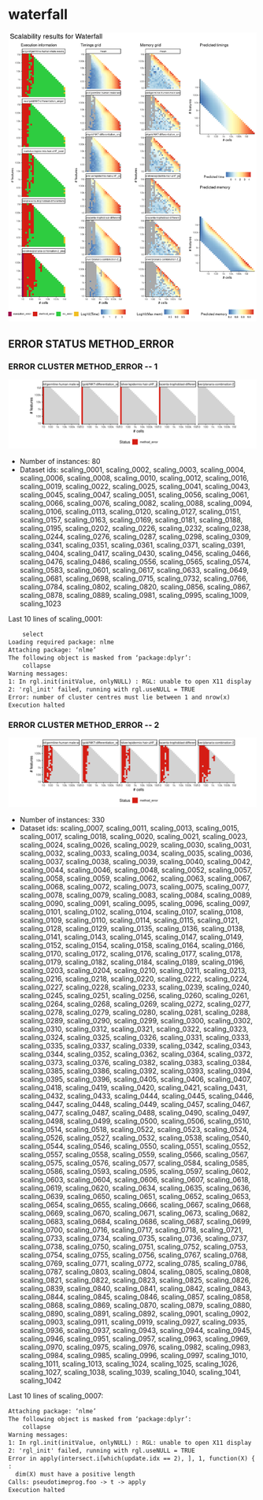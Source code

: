 # waterfall
![Overview](waterfall.png)

## ERROR STATUS METHOD_ERROR

### ERROR CLUSTER METHOD_ERROR -- 1
![Cluster plot](error_class_plots/waterfall_method_error_1.png)

 * Number of instances: 80
 * Dataset ids: scaling_0001, scaling_0002, scaling_0003, scaling_0004, scaling_0006, scaling_0008, scaling_0010, scaling_0012, scaling_0016, scaling_0019, scaling_0022, scaling_0025, scaling_0041, scaling_0043, scaling_0045, scaling_0047, scaling_0051, scaling_0056, scaling_0061, scaling_0066, scaling_0076, scaling_0082, scaling_0088, scaling_0094, scaling_0106, scaling_0113, scaling_0120, scaling_0127, scaling_0151, scaling_0157, scaling_0163, scaling_0169, scaling_0181, scaling_0188, scaling_0195, scaling_0202, scaling_0226, scaling_0232, scaling_0238, scaling_0244, scaling_0276, scaling_0287, scaling_0298, scaling_0309, scaling_0341, scaling_0351, scaling_0361, scaling_0371, scaling_0391, scaling_0404, scaling_0417, scaling_0430, scaling_0456, scaling_0466, scaling_0476, scaling_0486, scaling_0556, scaling_0565, scaling_0574, scaling_0583, scaling_0601, scaling_0617, scaling_0633, scaling_0649, scaling_0681, scaling_0698, scaling_0715, scaling_0732, scaling_0766, scaling_0784, scaling_0802, scaling_0820, scaling_0856, scaling_0867, scaling_0878, scaling_0889, scaling_0981, scaling_0995, scaling_1009, scaling_1023

Last 10 lines of scaling_0001:
```
    select
Loading required package: nlme
Attaching package: ‘nlme’
The following object is masked from ‘package:dplyr’:
    collapse
Warning messages:
1: In rgl.init(initValue, onlyNULL) : RGL: unable to open X11 display
2: 'rgl_init' failed, running with rgl.useNULL = TRUE 
Error: number of cluster centres must lie between 1 and nrow(x)
Execution halted
```

### ERROR CLUSTER METHOD_ERROR -- 2
![Cluster plot](error_class_plots/waterfall_method_error_2.png)

 * Number of instances: 330
 * Dataset ids: scaling_0007, scaling_0011, scaling_0013, scaling_0015, scaling_0017, scaling_0018, scaling_0020, scaling_0021, scaling_0023, scaling_0024, scaling_0026, scaling_0029, scaling_0030, scaling_0031, scaling_0032, scaling_0033, scaling_0034, scaling_0035, scaling_0036, scaling_0037, scaling_0038, scaling_0039, scaling_0040, scaling_0042, scaling_0044, scaling_0046, scaling_0048, scaling_0052, scaling_0057, scaling_0058, scaling_0059, scaling_0062, scaling_0063, scaling_0067, scaling_0068, scaling_0072, scaling_0073, scaling_0075, scaling_0077, scaling_0078, scaling_0079, scaling_0083, scaling_0084, scaling_0089, scaling_0090, scaling_0091, scaling_0095, scaling_0096, scaling_0097, scaling_0101, scaling_0102, scaling_0104, scaling_0107, scaling_0108, scaling_0109, scaling_0110, scaling_0114, scaling_0115, scaling_0121, scaling_0128, scaling_0129, scaling_0135, scaling_0136, scaling_0138, scaling_0141, scaling_0143, scaling_0145, scaling_0147, scaling_0149, scaling_0152, scaling_0154, scaling_0158, scaling_0164, scaling_0166, scaling_0170, scaling_0172, scaling_0176, scaling_0177, scaling_0178, scaling_0179, scaling_0182, scaling_0184, scaling_0189, scaling_0196, scaling_0203, scaling_0204, scaling_0210, scaling_0211, scaling_0213, scaling_0216, scaling_0218, scaling_0220, scaling_0222, scaling_0224, scaling_0227, scaling_0228, scaling_0233, scaling_0239, scaling_0240, scaling_0245, scaling_0251, scaling_0256, scaling_0260, scaling_0261, scaling_0264, scaling_0268, scaling_0269, scaling_0272, scaling_0277, scaling_0278, scaling_0279, scaling_0280, scaling_0281, scaling_0288, scaling_0289, scaling_0290, scaling_0299, scaling_0300, scaling_0302, scaling_0310, scaling_0312, scaling_0321, scaling_0322, scaling_0323, scaling_0324, scaling_0325, scaling_0326, scaling_0331, scaling_0333, scaling_0335, scaling_0337, scaling_0339, scaling_0342, scaling_0343, scaling_0344, scaling_0352, scaling_0362, scaling_0364, scaling_0372, scaling_0373, scaling_0376, scaling_0382, scaling_0383, scaling_0384, scaling_0385, scaling_0386, scaling_0392, scaling_0393, scaling_0394, scaling_0395, scaling_0396, scaling_0405, scaling_0406, scaling_0407, scaling_0418, scaling_0419, scaling_0420, scaling_0421, scaling_0431, scaling_0432, scaling_0433, scaling_0444, scaling_0445, scaling_0446, scaling_0447, scaling_0448, scaling_0449, scaling_0457, scaling_0467, scaling_0477, scaling_0487, scaling_0488, scaling_0490, scaling_0497, scaling_0498, scaling_0499, scaling_0500, scaling_0506, scaling_0510, scaling_0514, scaling_0518, scaling_0522, scaling_0523, scaling_0524, scaling_0526, scaling_0527, scaling_0532, scaling_0538, scaling_0540, scaling_0544, scaling_0546, scaling_0550, scaling_0551, scaling_0552, scaling_0557, scaling_0558, scaling_0559, scaling_0566, scaling_0567, scaling_0575, scaling_0576, scaling_0577, scaling_0584, scaling_0585, scaling_0586, scaling_0593, scaling_0595, scaling_0597, scaling_0602, scaling_0603, scaling_0604, scaling_0606, scaling_0607, scaling_0618, scaling_0619, scaling_0620, scaling_0634, scaling_0635, scaling_0636, scaling_0639, scaling_0650, scaling_0651, scaling_0652, scaling_0653, scaling_0654, scaling_0655, scaling_0666, scaling_0667, scaling_0668, scaling_0669, scaling_0670, scaling_0671, scaling_0673, scaling_0682, scaling_0683, scaling_0684, scaling_0686, scaling_0687, scaling_0699, scaling_0700, scaling_0716, scaling_0717, scaling_0718, scaling_0721, scaling_0733, scaling_0734, scaling_0735, scaling_0736, scaling_0737, scaling_0738, scaling_0750, scaling_0751, scaling_0752, scaling_0753, scaling_0754, scaling_0755, scaling_0756, scaling_0767, scaling_0768, scaling_0769, scaling_0771, scaling_0772, scaling_0785, scaling_0786, scaling_0787, scaling_0803, scaling_0804, scaling_0805, scaling_0808, scaling_0821, scaling_0822, scaling_0823, scaling_0825, scaling_0826, scaling_0839, scaling_0840, scaling_0841, scaling_0842, scaling_0843, scaling_0844, scaling_0845, scaling_0846, scaling_0857, scaling_0858, scaling_0868, scaling_0869, scaling_0870, scaling_0879, scaling_0880, scaling_0890, scaling_0891, scaling_0892, scaling_0901, scaling_0902, scaling_0903, scaling_0911, scaling_0919, scaling_0927, scaling_0935, scaling_0936, scaling_0937, scaling_0943, scaling_0944, scaling_0945, scaling_0946, scaling_0951, scaling_0957, scaling_0963, scaling_0969, scaling_0970, scaling_0975, scaling_0976, scaling_0982, scaling_0983, scaling_0984, scaling_0985, scaling_0996, scaling_0997, scaling_1010, scaling_1011, scaling_1013, scaling_1024, scaling_1025, scaling_1026, scaling_1027, scaling_1038, scaling_1039, scaling_1040, scaling_1041, scaling_1042

Last 10 lines of scaling_0007:
```
Attaching package: ‘nlme’
The following object is masked from ‘package:dplyr’:
    collapse
Warning messages:
1: In rgl.init(initValue, onlyNULL) : RGL: unable to open X11 display
2: 'rgl_init' failed, running with rgl.useNULL = TRUE 
Error in apply(intersect.i[which(update.idx == 2), ], 1, function(X) { : 
  dim(X) must have a positive length
Calls: pseudotimeprog.foo -> t -> apply
Execution halted
```


